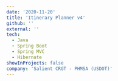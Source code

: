 ```yaml
---
date: '2020-11-20'
title: 'Itinerary Planner v4'
github: ''
external: ''
tech:
  - Java
  - Spring Boot
  - Spring MVC
  - Hibernate
showInProjects: false
company: 'Salient CRGT - PHMSA (USDOT)'
---
```

